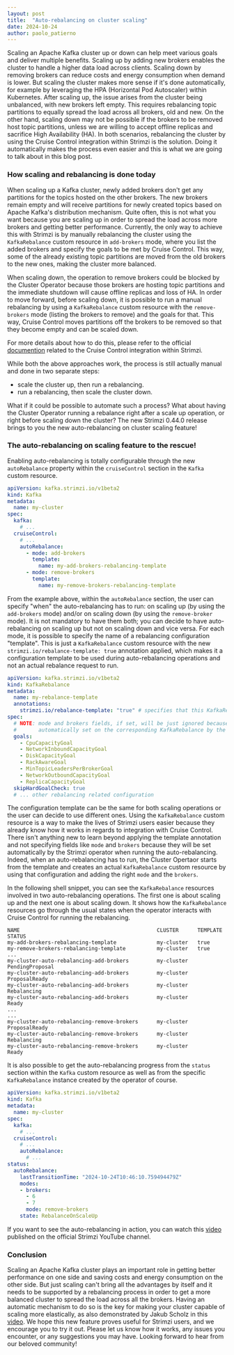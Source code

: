 ```yaml
---
layout: post
title:  "Auto-rebalancing on cluster scaling"
date: 2024-10-24
author: paolo_patierno
---
```


Scaling an Apache Kafka cluster up or down can help meet various goals and deliver multiple benefits.
Scaling up by adding new brokers enables the cluster to handle a higher data load across clients.
Scaling down by removing brokers can reduce costs and energy consumption when demand is lower.
But scaling the cluster makes more sense if it's done automatically, for example by leveraging the HPA (Horizontal Pod Autoscaler) within Kubernetes.
After scaling up, the issue arises from the cluster being unbalanced, with new brokers left empty.
This requires rebalancing topic partitions to equally spread the load across all brokers, old and new.
On the other hand, scaling down may not be possible if the brokers to be removed host topic partitions, unless we are willing to accept offline replicas and sacrifice High Availability (HA).
In both scenarios, rebalancing the cluster by using the Cruise Control integration within Strimzi is the solution.
Doing it automatically makes the process even easier and this is what we are going to talk about in this blog post.

<!--more-->

### How scaling and rebalancing is done today

When scaling up a Kafka cluster, newly added brokers don't get any partitions for the topics hosted on the other brokers.
The new brokers remain empty and will receive partitions for newly created topics based on Apache Kafka's distribution mechanism.
Quite often, this is not what you want because you are scaling up in order to spread the load across more brokers and getting better performance.
Currently, the only way to achieve this with Strimzi is by manually rebalancing the cluster using the `KafkaRebalance` custom resource in `add-brokers` mode, where you list the added brokers and specify the goals to be met by Cruise Control.
This way, some of the already existing topic partitions are moved from the old brokers to the new ones, making the cluster more balanced.

When scaling down, the operation to remove brokers could be blocked by the Cluster Operator because those brokers are hosting topic partitions and the immediate shutdown will cause offline replicas and loss of HA.
In order to move forward, before scaling down, it is possible to run a manual rebalancing by using a `KafkaRebalance` custom resource with the `remove-brokers` mode (listing the brokers to remove) and the goals for that.
This way, Cruise Control moves partitions off the brokers to be removed so that they become empty and can be scaled down.

For more details about how to do this, please refer to the official [documention](https://strimzi.io/docs/operators/latest/deploying#cruise-control-concepts-str) related to the Cruise Control integration within Strimzi.

While both the above approaches work, the process is still actually manual and done in two separate steps:

* scale the cluster up, then run a rebalancing.
* run a rebalancing, then scale the cluster down.

What if it could be possible to automate such a process?
What about having the Cluster Operator running a rebalance right after a scale up operation, or right before scaling down the cluster?
The new Strimzi 0.44.0 release brings to you the new auto-rebalancing on cluster scaling feature!

### The auto-rebalancing on scaling feature to the rescue!

Enabling auto-rebalancing is totally configurable through the new `autoRebalance` property within the `cruiseControl` section in the `Kafka` custom resource.

```yaml
apiVersion: kafka.strimzi.io/v1beta2
kind: Kafka
metadata:
  name: my-cluster
spec:
  kafka:
    # ...
  cruiseControl:
    # ...
    autoRebalance:
      - mode: add-brokers
        template:
          name: my-add-brokers-rebalancing-template
      - mode: remove-brokers
        template:
          name: my-remove-brokers-rebalancing-template
```

From the example above, within the `autoRebalance` section, the user can specify "when" the auto-rebalancing has to run: on scaling up (by using the `add-brokers` mode) and/or on scaling down (by using the `remove-broker` mode).
It is not mandatory to have them both; you can decide to have auto-rebalancing on scaling up but not on scaling down and vice versa.
For each mode, it is possible to specify the name of a rebalancing configuration "template".
This is just a `KafkaRebalance` custom resource with the new `strimzi.io/rebalance-template: true` annotation applied, which makes it a configuration template to be used during auto-rebalancing operations and not an actual rebalance request to run.

```yaml
apiVersion: kafka.strimzi.io/v1beta2
kind: KafkaRebalance
metadata:
  name: my-rebalance-template
  annotations:
    strimzi.io/rebalance-template: "true" # specifies that this KafkaRebalance is a rebalance configuration template
spec:
  # NOTE: mode and brokers fields, if set, will be just ignored because they are
  #       automatically set on the corresponding KafkaRebalance by the operator
  goals:
    - CpuCapacityGoal
    - NetworkInboundCapacityGoal
    - DiskCapacityGoal
    - RackAwareGoal
    - MinTopicLeadersPerBrokerGoal
    - NetworkOutboundCapacityGoal
    - ReplicaCapacityGoal
  skipHardGoalCheck: true
  # ... other rebalancing related configuration
```

The configuration template can be the same for both scaling operations or the user can decide to use different ones.
Using the `KafkaRebalance` custom resource is a way to make the lives of Strimzi users easier because they already know how it works in regards to integration with Cruise Control.
There isn't anything new to learn beyond applying the template annotation and not specifying fields like `mode` and `brokers` because they will be set automatically by the Strimzi operator when running the auto-rebalancing.
Indeed, when an auto-rebalancing has to run, the Cluster Opertaor starts from the template and creates an actual `KafkaRebalance` custom resource by using that configuration and adding the right `mode` and the `brokers`.

In the following shell snippet, you can see the `KafkaRebalance` resources involved in two auto-rebalancing operations.
The first one is about scaling up and the next one is about scaling down.
It shows how the `KafkaRebalance` resources go through the usual states when the operator interacts with Cruise Control for running the rebalancing.

```shell
NAME                                            CLUSTER      TEMPLATE   STATUS
my-add-brokers-rebalancing-template             my-cluster   true       
my-remove-brokers-rebalancing-template          my-cluster   true       
...
my-cluster-auto-rebalancing-add-brokers         my-cluster              PendingProposal
my-cluster-auto-rebalancing-add-brokers         my-cluster              ProposalReady
my-cluster-auto-rebalancing-add-brokers         my-cluster              Rebalancing
my-cluster-auto-rebalancing-add-brokers         my-cluster              Ready
...
...
my-cluster-auto-rebalancing-remove-brokers      my-cluster              ProposalReady
my-cluster-auto-rebalancing-remove-brokers      my-cluster              Rebalancing
my-cluster-auto-rebalancing-remove-brokers      my-cluster              Ready
```

It is also possible to get the auto-rebalancing progress from the `status` section within the `Kafka` custom resource as well as from the specific `KafkaRebalance` instance created by the operator of course.

```yaml
apiVersion: kafka.strimzi.io/v1beta2
kind: Kafka
metadata:
  name: my-cluster
spec:
  kafka:
    # ...
  cruiseControl:
    # ...
    autoRebalance:
      # ...
status:
  autoRebalance:
    lastTransitionTime: "2024-10-24T10:46:10.759494479Z"
    modes:
    - brokers:
      - 6
      - 7
      mode: remove-brokers
    state: RebalanceOnScaleUp
```

If you want to see the auto-rebalancing in action, you can watch this [video](https://www.youtube.com/watch?v=u6qHPL-VXRE) published on the official Strimzi YouTube channel.

### Conclusion

Scaling an Apache Kafka cluster plays an important role in getting better performance on one side and saving costs and energy consumption on the other side.
But just scaling can't bring all the advantages by itself and it needs to be supported by a rebalancing process in order to get a more balanced cluster to spread the load across all the brokers.
Having an automatic mechanism to do so is the key for making your cluster capable of scaling more elastically, as also demonstrated by Jakub Scholz in this [video](https://www.youtube.com/watch?v=b8JZpom-67I).
We hope this new feature proves useful for Strimzi users, and we encourage you to try it out.
Please let us know how it works, any issues you encounter, or any suggestions you may have.
Looking forward to hear from our beloved community!
